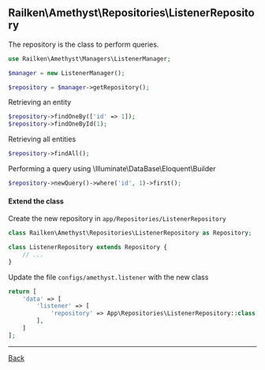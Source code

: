 ## Railken\Amethyst\Repositories\ListenerRepository

The repository is the class to perform queries.

```php
use Railken\Amethyst\Managers\ListenerManager;

$manager = new ListenerManager();

$repository = $manager->getRepository();

```

Retrieving an entity

```php
$repository->findOneBy(['id' => 1]);
$repository->findOneById(1);

```

Retrieving all entities

```php
$repository->findAll();
```

Performing a query using \Illuminate\DataBase\Eloquent\Builder

```php
$repository->newQuery()->where('id', 1)->first();

```

#### Extend the class

Create the new repository in `app/Repositories/ListenerRepository`
```php
class Railken\Amethyst\Repositories\ListenerRepository as Repository;

class ListenerRepository extends Repository {
	// ...
}
```
Update the file `configs/amethyst.listener` with the new class
```php
return [
    'data' => [
        'listener' => [
            'repository' => App\Repositories\ListenerRepository::class,
        ],
    ]
];
```

---
[Back](index.md)